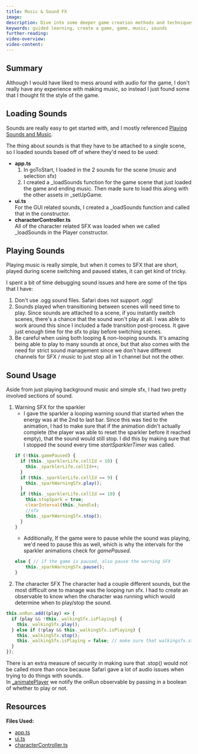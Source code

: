 ```yaml
---
title: Music & Sound FX
image:
description: Dive into some deeper game creation methods and techniques.
keywords: guided learning, create a game, game, music, sounds
further-reading:
video-overview:
video-content:
---
```


## Summary

Although I would have liked to mess around with audio for the game, I don't really have any experience with making music, so instead I just found some that I thought fit the style of the game.

## Loading Sounds

Sounds are really easy to get started with, and I mostly referenced [Playing Sounds and Music](/features/featuresDeepDive/audio/playingSoundsMusic).

The thing about sounds is that they have to be attached to a single scene, so I loaded sounds based off of where they'd need to be used:

- **app.ts**
  1. In goToStart, I loaded in the 2 sounds for the scene (music and selection sfx)
  2. I created a \_loadSounds function for the game scene that just loaded the game and ending music. Then made sure to load this along with the other assets in \_setUpGame.
- **ui.ts**  
  For the GUI related sounds, I created a \_loadSounds function and called that in the constructor.
- **characterController.ts**  
  All of the character related SFX was loaded when we called \_loadSounds in the Player constructor.

## Playing Sounds

Playing music is really simple, but when it comes to SFX that are short, played during scene switching and paused states, it can get kind of tricky.

I spent a bit of time debugging sound issues and here are some of the tips that I have:

1. Don't use .ogg sound files. Safari does not support .ogg!
2. Sounds played when transitioning between scenes will need time to play. Since sounds are attached to a scene, if you instantly switch scenes, there's a chance that the sound won't play at all. I was able to work around this since I included a fade transition post-process. It gave just enough time for the sfx to play before switching scenes.
3. Be careful when using both looping & non-looping sounds. It's amazing being able to play to many sounds at once, but that also comes with the need for strict sound management since we don't have different channels for SFX / music to just stop all in 1 channel but not the other.

## Sound Usage

Aside from just playing background music and simple sfx, I had two pretty involved sections of sound.

1. Warning SFX for the sparkler
   - I gave the sparkler a looping warning sound that started when the energy was at the 2nd to last bar. Since this was tied to the animation, I had to make sure that if the animation didn't actually complete (the player was able to reset the sparkler before it reached empty), that the sound would still stop. I did this by making sure that I stopped the sound every time _startSparklerTimer_ was called.
   ```javascript
   if (!this.gamePaused) {
     if (this._sparklerLife.cellId < 10) {
       this._sparklerLife.cellId++;
     }
     if (this._sparklerLife.cellId == 9) {
       this._sparkWarningSfx.play();
     }
     if (this._sparklerLife.cellId == 10) {
       this.stopSpark = true;
       clearInterval(this._handle);
       //sfx
       this._sparkWarningSfx.stop();
     }
   }
   ```
   - Additionally, If the game were to pause while the sound was playing, we'd need to pause this as well, which is why the intervals for the sparkler animations check for _gamePaused_.
   ```javascript
   else { // if the game is paused, also pause the warning SFX
       this._sparkWarningSfx.pause();
   }
   ```
2. The character SFX
   The character had a couple different sounds, but the most difficult one to manage was the looping run sfx. I had to create an observable to know when the character was running which would determine when to play/stop the sound.

```javascript
this.onRun.add((play) => {
  if (play && !this._walkingSfx.isPlaying) {
    this._walkingSfx.play();
  } else if (!play && this._walkingSfx.isPlaying) {
    this._walkingSfx.stop();
    this._walkingSfx.isPlaying = false; // make sure that walkingsfx.stop is called only once
  }
});
```

There is an extra measure of security in making sure that .stop() would not be called more than once because Safari gave a lot of audio issues when trying to do things with sounds.  
In [\_animatePlayer](https://github.com/BabylonJS/SummerFestival/blob/a0abccc2efbb7399820efe2e25f53bb5b4a02500/src/characterController.ts#L247) we notify the onRun observable by passing in a boolean of whether to play or not.

## Resources

**Files Used:**

- [app.ts](https://github.com/BabylonJS/SummerFestival/blob/master/src/app.ts)
- [ui.ts](https://github.com/BabylonJS/SummerFestival/blob/master/src/ui.ts)
- [characterController.ts](https://github.com/BabylonJS/SummerFestival/blob/master/src/characterController.ts)
